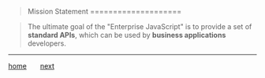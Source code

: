 > Mission Statement
====================

> The ultimate goal of the "Enterprise JavaScript" is to provide a set of **standard APIs**, which can be used by **business applications** developers.
--------------------

[home](1_welcome.md) &nbsp;&nbsp;&nbsp;&nbsp;&nbsp; [next](4_demo.md)


